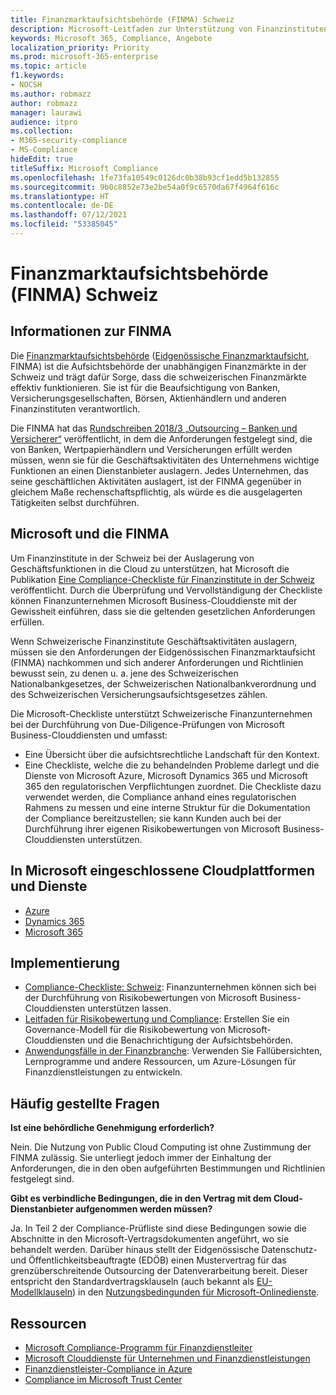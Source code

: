 ```yaml
---
title: Finanzmarktaufsichtsbehörde (FINMA) Schweiz
description: Microsoft-Leitfaden zur Unterstützung von Finanzinstituten in der Schweiz bei der Cloud-Einführung.
keywords: Microsoft 365, Compliance, Angebote
localization_priority: Priority
ms.prod: microsoft-365-enterprise
ms.topic: article
f1.keywords:
- NOCSH
ms.author: robmazz
author: robmazz
manager: laurawi
audience: itpro
ms.collection:
- M365-security-compliance
- MS-Compliance
hideEdit: true
titleSuffix: Microsoft Compliance
ms.openlocfilehash: 1fe73fa10549c0126dc0b38b93cf1edd5b132855
ms.sourcegitcommit: 9b0c8852e73e2be54a0f9c6570da67f4964f616c
ms.translationtype: HT
ms.contentlocale: de-DE
ms.lasthandoff: 07/12/2021
ms.locfileid: "53385045"
---
```

# <a name="financial-market-supervisory-authority-finma-switzerland"></a>Finanzmarktaufsichtsbehörde (FINMA) Schweiz

## <a name="about-finma"></a>Informationen zur FINMA

Die [Finanzmarktaufsichtsbehörde](https://www.finma.ch/en) ([Eidgenössische Finanzmarktaufsicht](https://www.finma.ch/de/), FINMA) ist die Aufsichtsbehörde der unabhängigen Finanzmärkte in der Schweiz und trägt dafür Sorge, dass die schweizerischen Finanzmärkte effektiv funktionieren. Sie ist für die Beaufsichtigung von Banken, Versicherungsgesellschaften, Börsen, Aktienhändlern und anderen Finanzinstituten verantwortlich.

Die FINMA hat das [Rundschreiben 2018/3 „Outsourcing – Banken und Versicherer“](https://www.finma.ch/en/~/media/finma/dokumente/rundschreiben-archiv/2018/rs-18-03/finma-rs-2018-03---20170921.pdf?la=en) veröffentlicht, in dem die Anforderungen festgelegt sind, die von Banken, Wertpapierhändlern und Versicherungen erfüllt werden müssen, wenn sie für die Geschäftsaktivitäten des Unternehmens wichtige Funktionen an einen Dienstanbieter auslagern. Jedes Unternehmen, das seine geschäftlichen Aktivitäten auslagert, ist der FINMA gegenüber in gleichem Maße rechenschaftspflichtig, als würde es die ausgelagerten Tätigkeiten selbst durchführen.

## <a name="microsoft-and-finma"></a>Microsoft und die FINMA

Um Finanzinstitute in der Schweiz bei der Auslagerung von Geschäftsfunktionen in die Cloud zu unterstützen, hat Microsoft die Publikation [Eine Compliance-Checkliste für Finanzinstitute in der Schweiz](https://aka.ms/FinServ-Guide-Switzerland) veröffentlicht. Durch die Überprüfung und Vervollständigung der Checkliste können Finanzunternehmen Microsoft Business-Clouddienste mit der Gewissheit einführen, dass sie die geltenden gesetzlichen Anforderungen erfüllen.

Wenn Schweizerische Finanzinstitute Geschäftsaktivitäten auslagern, müssen sie den Anforderungen der Eidgenössischen Finanzmarktaufsicht (FINMA) nachkommen und sich anderer Anforderungen und Richtlinien bewusst sein, zu denen u. a. jene des Schweizerischen Nationalbankgesetzes, der Schweizerischen Nationalbankverordnung und des Schweizerischen Versicherungsaufsichtsgesetzes zählen.

Die Microsoft-Checkliste unterstützt Schweizerische Finanzunternehmen bei der Durchführung von Due-Diligence-Prüfungen von Microsoft Business-Clouddiensten und umfasst:

- Eine Übersicht über die aufsichtsrechtliche Landschaft für den Kontext.
- Eine Checkliste, welche die zu behandelnden Probleme darlegt und die Dienste von Microsoft Azure, Microsoft Dynamics 365 und Microsoft 365 den regulatorischen Verpflichtungen zuordnet. Die Checkliste dazu verwendet werden, die Compliance anhand eines regulatorischen Rahmens zu messen und eine interne Struktur für die Dokumentation der Compliance bereitzustellen; sie kann Kunden auch bei der Durchführung ihrer eigenen Risikobewertungen von Microsoft Business-Clouddiensten unterstützen.

## <a name="microsoft-in-scope-cloud-platforms--services"></a>In Microsoft eingeschlossene Cloudplattformen und Dienste

- [Azure](https://aka.ms/AzureCompliance)
- [Dynamics 365](https://aka.ms/d365-compliance-list)
- [Microsoft 365](https://aka.ms/o365-compliance-framework)

## <a name="how-to-implement"></a>Implementierung

- [Compliance-Checkliste: Schweiz](https://aka.ms/FinServ-Guide-Switzerland): Finanzunternehmen können sich bei der Durchführung von Risikobewertungen von Microsoft Business-Clouddiensten unterstützen lassen.
- [Leitfaden für Risikobewertung und Compliance](https://aka.ms/RiskGovernanceGuide): Erstellen Sie ein Governance-Modell für die Risikobewertung von Microsoft-Clouddiensten und die Benachrichtigung der Aufsichtsbehörden.
- [Anwendungsfälle in der Finanzbranche](/azure/industry/financial/): Verwenden Sie Fallübersichten, Lernprogramme und andere Ressourcen, um Azure-Lösungen für Finanzdienstleistungen zu entwickeln.

## <a name="frequently-asked-questions"></a>Häufig gestellte Fragen

**Ist eine behördliche Genehmigung erforderlich?**

Nein. Die Nutzung von Public Cloud Computing ist ohne Zustimmung der FINMA zulässig. Sie unterliegt jedoch immer der Einhaltung der Anforderungen, die in den oben aufgeführten Bestimmungen und Richtlinien festgelegt sind.

**Gibt es verbindliche Bedingungen, die in den Vertrag mit dem Cloud-Dienstanbieter aufgenommen werden müssen?**

Ja. In Teil 2 der Compliance-Prüfliste sind diese Bedingungen sowie die Abschnitte in den Microsoft-Vertragsdokumenten angeführt, wo sie behandelt werden. Darüber hinaus stellt der Eidgenössische Datenschutz- und Öffentlichkeitsbeauftragte (EDÖB) einen Mustervertrag für das grenzüberschreitende Outsourcing der Datenverarbeitung bereit. Dieser entspricht den Standardvertragsklauseln (auch bekannt als [EU-Modellklauseln](offering-EU-Model-Clauses.md)) in den [Nutzungsbedingunden für Microsoft-Onlinedienste](https://aka.ms/Online-Services-Terms).

## <a name="resources"></a>Ressourcen

- [Microsoft Compliance-Programm für Finanzdienstleiter](https://aka.ms/FSCP-Print)
- [Microsoft Clouddienste für Unternehmen und Finanzdienstleistungen](https://servicetrust.microsoft.com/viewpage/financialservicesoverview)
- [Finanzdienstleister-Compliance in Azure](https://azure.microsoft.com/resources/videos/azurecon-2015-financial-services-compliance-in-azure/)
- [Compliance im Microsoft Trust Center](https://www.microsoft.com/trust-center/compliance/compliance-overview)
